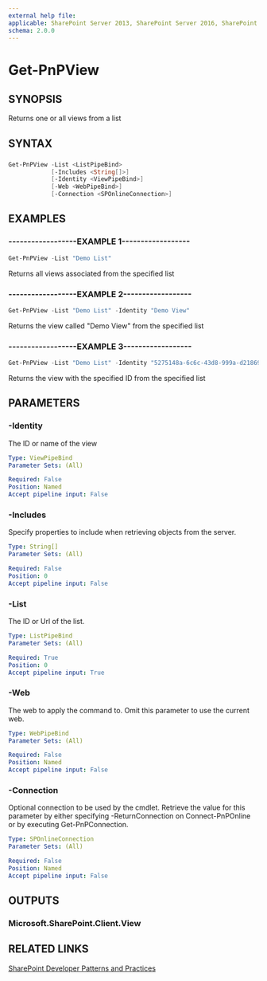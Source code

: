 ```yaml
---
external help file:
applicable: SharePoint Server 2013, SharePoint Server 2016, SharePoint Online
schema: 2.0.0
---
```

# Get-PnPView

## SYNOPSIS
Returns one or all views from a list

## SYNTAX 

### 
```powershell
Get-PnPView -List <ListPipeBind>
            [-Includes <String[]>]
            [-Identity <ViewPipeBind>]
            [-Web <WebPipeBind>]
            [-Connection <SPOnlineConnection>]
```

## EXAMPLES

### ------------------EXAMPLE 1------------------
```powershell
Get-PnPView -List "Demo List"
```

Returns all views associated from the specified list

### ------------------EXAMPLE 2------------------
```powershell
Get-PnPView -List "Demo List" -Identity "Demo View"
```

Returns the view called "Demo View" from the specified list

### ------------------EXAMPLE 3------------------
```powershell
Get-PnPView -List "Demo List" -Identity "5275148a-6c6c-43d8-999a-d2186989a661"
```

Returns the view with the specified ID from the specified list

## PARAMETERS

### -Identity
The ID or name of the view

```yaml
Type: ViewPipeBind
Parameter Sets: (All)

Required: False
Position: Named
Accept pipeline input: False
```

### -Includes
Specify properties to include when retrieving objects from the server.

```yaml
Type: String[]
Parameter Sets: (All)

Required: False
Position: 0
Accept pipeline input: False
```

### -List
The ID or Url of the list.

```yaml
Type: ListPipeBind
Parameter Sets: (All)

Required: True
Position: 0
Accept pipeline input: True
```

### -Web
The web to apply the command to. Omit this parameter to use the current web.

```yaml
Type: WebPipeBind
Parameter Sets: (All)

Required: False
Position: Named
Accept pipeline input: False
```

### -Connection
Optional connection to be used by the cmdlet. Retrieve the value for this parameter by either specifying -ReturnConnection on Connect-PnPOnline or by executing Get-PnPConnection.

```yaml
Type: SPOnlineConnection
Parameter Sets: (All)

Required: False
Position: Named
Accept pipeline input: False
```

## OUTPUTS

### Microsoft.SharePoint.Client.View

## RELATED LINKS

[SharePoint Developer Patterns and Practices](http://aka.ms/sppnp)
